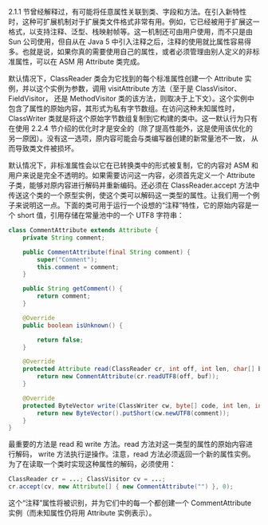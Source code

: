 2.1.1 节曾经解释过，有可能将任意属性关联到类、字段和方法。在引入新特性时，这种可扩展机制对于扩展类文件格式非常有用。例如，它已经被用于扩展这一格式，以支持注释、泛型、栈映射帧等。这一机制还可由用户使用，而不只是由 Sun 公司使用，但自从在 Java 5 中引入注释之后，注释的使用就比属性容易得多。也就是说，如果你真的需要使用自己的属性，或者必须管理由别人定义的非标准属性，可以在 ASM 用 Attribute 类完成。

默认情况下，ClassReader 类会为它找到的每个标准属性创建一个 Attribute 实例，并以这个实例为参数，调用 visitAttribute 方法（至于是 ClassVisitor、FieldVisitor， 还是 MethodVisitor 类的该方法，则取决于上下文）。这个实例中包含了属性的原始内容，其形式为私有字节数组。在访问这种未知属性时，ClassWriter 类就是将这个原始字节数组复制到它构建的类中。这一默认行为只有在使用 2.2.4 节介绍的优化时才是安全的（除了提高性能外，这是使用该优化的另一原因）。没有这一选项，原内容可能会与类编写器创建的新常量池不一致， 从而导致类文件被损坏。

默认情况下，非标准属性会以它在已转换类中的形式被复制，它的内容对 ASM 和用户来说是完全不透明的。如果需要访问这一内容，必须首先定义一个 Attribute 子类，能够对原内容进行解码并重新编码。还必须在 ClassReader.accept 方法中传送这个类的一个原型实例，使这个类可以解码这一类型的属性。让我们用一个例子来说明这一点。下面的类可用于运行一个设想的“注释”特性，它的原始内容是一个 short 值，引用存储在常量池中的一个 UTF8 字符串：

```java 
class CommentAttribute extends Attribute {
    private String comment;

    public CommentAttribute(final String comment) {
        super("Comment");
        this.comment = comment;
    }

    public String getComment() {
        return comment;
    }

    @Override
    public boolean isUnknown() {

        return false;
    }

    @Override
    protected Attribute read(ClassReader cr, int off, int len, char[] buf, int codeOff, Label[] labels) {
        return new CommentAttribute(cr.readUTF8(off, buf));
    }

    @Override
    protected ByteVector write(ClassWriter cw, byte[] code, int len, int maxStack, int maxLocals) {
        return new ByteVector().putShort(cw.newUTF8(comment));
    }
}
```                                                                                                                                                                                             

最重要的方法是 read 和 write 方法。read 方法对这一类型的属性的原始内容进行解码， write 方法执行逆操作。注意，read 方法必须返回一个新的属性实例。为了在读取一个类时实现这种属性的解码，必须使用：

```java 
ClassReader cr = ...; ClassVisitor cv = ...;
cr.accept(cv, new Attribute[] { new CommentAttribute("") }, 0);
```

这个“注释”属性将被识别，并为它们中的每一个都创建一个 CommentAttribute 实例（而未知属性仍将用 Attribute 实例表示）。


